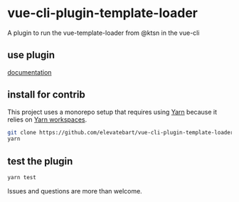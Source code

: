 # vue-cli-plugin-template-loader
A plugin to run the vue-template-loader from @ktsn in the vue-cli

## use plugin
[documentation](https://github.com/vuejs/vue-cli/packages/@vue/cli-plugin-babel#readme)

## install for contrib
This project uses a monorepo setup that requires using [Yarn](https://yarnpkg.com) because it relies on [Yarn workspaces](https://yarnpkg.com/blog/2017/08/02/introducing-workspaces/).

```bash
git clone https://github.com/elevatebart/vue-cli-plugin-template-loader.git
yarn
```

## test the plugin
```bash
yarn test
```

Issues and questions are more than welcome.
